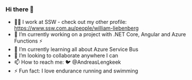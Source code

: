 ### Hi there 👋

- 👨‍💻 I work at SSW - check out my other profile: https://www.ssw.com.au/people/william-liebenberg
- 🔭 I’m currently working on a project with .NET Core, Angular and Azure Functions ⚡
- 🌱 I’m currently learning all about Azure Service Bus
- 👯 I’m looking to collaborate anywhere I can
- 📫 How to reach me: 🐦 @AndreasLengkeek
- ⚡ Fun fact: I love endurance running and swimming
<!--
**AndreasLengkeek/AndreasLengkeek** is a ✨ _special_ ✨ repository because its `README.md` (this file) appears on your GitHub profile.

Here are some ideas to get you started:

-->
